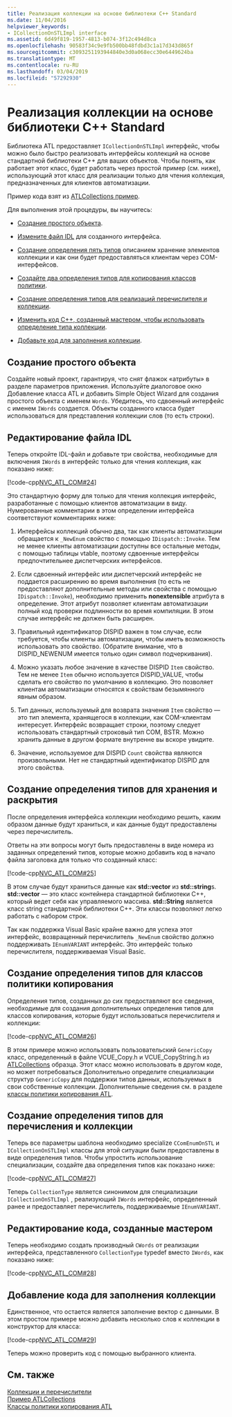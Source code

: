 ```yaml
---
title: Реализация коллекции на основе библиотеки C++ Standard
ms.date: 11/04/2016
helpviewer_keywords:
- ICollectionOnSTLImpl interface
ms.assetid: 6d49f819-1957-4813-b074-3f12c494d8ca
ms.openlocfilehash: 90583f34c9e9fb500bb48fdbd3c1a17d343d865f
ms.sourcegitcommit: c3093251193944840e3d0a068ecc30e6449624ba
ms.translationtype: MT
ms.contentlocale: ru-RU
ms.lasthandoff: 03/04/2019
ms.locfileid: "57292930"
---
```

# <a name="implementing-a-c-standard-library-based-collection"></a>Реализация коллекции на основе библиотеки C++ Standard

Библиотека ATL предоставляет `ICollectionOnSTLImpl` интерфейс, чтобы можно было быстро реализовать интерфейсы коллекций на основе стандартной библиотеки C++ для ваших объектов. Чтобы понять, как работает этот класс, будет работать через простой пример (см. ниже), использующий этот класс для реализации только для чтения коллекция, предназначенных для клиентов автоматизации.

Пример кода взят из [ATLCollections пример](../visual-cpp-samples.md).

Для выполнения этой процедуры, вы научитесь:

- [Создание простого объекта](#vccongenerating_an_object).

- [Измените файл IDL](#vcconedit_the_idl) для созданного интерфейса.

- [Создание определения пять типов](#vcconstorage_and_exposure_typedefs) описанием хранение элементов коллекции и как они будет предоставляться клиентам через COM-интерфейсов.

- [Создайте два определения типов для копирования классов политики](#vcconcopy_classes).

- [Создание определения типов для реализаций перечислителя и коллекции](#vcconenumeration_and_collection).

- [Изменить код C++, созданный мастером, чтобы использовать определение типа коллекции](#vcconedit_the_generated_code).

- [Добавьте код для заполнения коллекции](#vcconpopulate_the_collection).

##  <a name="vccongenerating_an_object"></a> Создание простого объекта

Создайте новый проект, гарантируя, что снят флажок «атрибуты» в разделе параметров приложения. Используйте диалоговое окно Добавление класса ATL и добавить Simple Object Wizard для создания простого объекта с именем `Words`. Убедитесь, что сдвоенный интерфейс с именем `IWords` создается. Объекты созданного класса будет использоваться для представления коллекции слов (то есть строки).

##  <a name="vcconedit_the_idl"></a> Редактирование файла IDL

Теперь откройте IDL-файл и добавьте три свойства, необходимые для включения `IWords` в интерфейс только для чтения коллекция, как показано ниже:

[!code-cpp[NVC_ATL_COM#24](../atl/codesnippet/cpp/implementing-an-stl-based-collection_1.idl)]

Это стандартную форму для только для чтения коллекция интерфейс, разработанные с помощью клиентов автоматизации в виду. Нумерованные комментарии в этом определении интерфейса соответствуют комментариях ниже:

1. Интерфейсы коллекций обычно два, так как клиенты автоматизации обращается к `_NewEnum` свойство с помощью `IDispatch::Invoke`. Тем не менее клиенты автоматизации доступны все остальные методы, с помощью таблицы vtable, поэтому сдвоенные интерфейсы предпочтительнее диспетчерских интерфейсов.

1. Если сдвоенный интерфейс или диспетчерский интерфейс не поддается расширению во время выполнения (то есть не предоставляют дополнительные методы или свойства с помощью `IDispatch::Invoke`), необходимо применить **nonextensible** атрибута в определение. Этот атрибут позволяет клиентам автоматизации полный код проверки подлинности во время компиляции. В этом случае интерфейс не должен быть расширен.

1. Правильный идентификатор DISPID важен в том случае, если требуется, чтобы клиенты автоматизации, чтобы иметь возможность использовать это свойство. (Обратите внимание, что в DISPID_NEWENUM имеется только один символ подчеркивания).

1. Можно указать любое значение в качестве DISPID `Item` свойство. Тем не менее `Item` обычно используется DISPID_VALUE, чтобы сделать его свойство по умолчанию в коллекцию. Это позволяет клиентам автоматизации относятся к свойствам безымянного явным образом.

1. Тип данных, используемый для возврата значения `Item` свойство — это тип элемента, хранящегося в коллекции, как COM-клиентам интересует. Интерфейс возвращает строки, поэтому следует использовать стандартный строковый тип COM, BSTR. Можно хранить данные в другом формате внутренне вы вскоре увидите.

1. Значение, используемое для DISPID `Count` свойства являются произвольными. Нет не стандартный идентификатор DISPID для этого свойства.

##  <a name="vcconstorage_and_exposure_typedefs"></a> Создание определения типов для хранения и раскрытия

После определения интерфейса коллекции необходимо решить, каким образом данные будут храниться, и как данные будут предоставлены через перечислитель.

Ответы на эти вопросы могут быть предоставлены в виде номера из заданных определений типов, которые можно добавить код в начало файла заголовка для только что созданный класс:

[!code-cpp[NVC_ATL_COM#25](../atl/codesnippet/cpp/implementing-an-stl-based-collection_2.h)]

В этом случае будут храниться данные как **std::vector** из **std::string**s. **std::vector** — это класс контейнера стандартной библиотеки C++, который ведет себя как управляемого массива. **std::String** является класс string стандартной библиотеки C++. Эти классы позволяют легко работать с набором строк.

Так как поддержка Visual Basic крайне важно для успеха этот интерфейс, возвращенный перечислитель `_NewEnum` свойство должно поддерживать `IEnumVARIANT` интерфейс. Это интерфейс только перечислителя, поддерживаемая Visual Basic.

##  <a name="vcconcopy_classes"></a> Создание определения типов для классов политики копирования

Определения типов, созданных до сих предоставляют все сведения, необходимые для создания дополнительных определения типов для классов копирования, которые будут использоваться перечислителя и коллекции:

[!code-cpp[NVC_ATL_COM#26](../atl/codesnippet/cpp/implementing-an-stl-based-collection_3.h)]

В этом примере можно использовать пользовательский `GenericCopy` класс, определенный в файле VCUE_Copy.h и VCUE_CopyString.h из [ATLCollections](../visual-cpp-samples.md) образца. Этот класс можно использовать в другом коде, но может потребоваться Дополнительно определите специализации структур `GenericCopy` для поддержки типов данных, используемых в свои собственные коллекции. Дополнительные сведения см. в разделе [классы политики копирования ATL](../atl/atl-copy-policy-classes.md).

##  <a name="vcconenumeration_and_collection"></a> Создание определения типов для перечисления и коллекции

Теперь все параметры шаблона необходимо specialize `CComEnumOnSTL` и `ICollectionOnSTLImpl` классы для этой ситуации были предоставлены в виде определения типов. Чтобы упростить использование специализации, создайте два определения типов как показано ниже:

[!code-cpp[NVC_ATL_COM#27](../atl/codesnippet/cpp/implementing-an-stl-based-collection_4.h)]

Теперь `CollectionType` является синонимом для специализации `ICollectionOnSTLImpl` , реализующий `IWords` интерфейс, определенный ранее и предоставляет перечислитель, поддерживаемые `IEnumVARIANT`.

##  <a name="vcconedit_the_generated_code"></a> Редактирование кода, созданные мастером

Теперь необходимо создать производный `CWords` от реализации интерфейса, представленного `CollectionType` typedef вместо `IWords`, как показано ниже:

[!code-cpp[NVC_ATL_COM#28](../atl/codesnippet/cpp/implementing-an-stl-based-collection_5.h)]

##  <a name="vcconpopulate_the_collection"></a> Добавление кода для заполнения коллекции

Единственное, что остается является заполнение вектор с данными. В этом простом примере можно добавить несколько слов к коллекции в конструктор для класса:

[!code-cpp[NVC_ATL_COM#29](../atl/codesnippet/cpp/implementing-an-stl-based-collection_6.h)]

Теперь можно проверить код с помощью выбранного клиента.

## <a name="see-also"></a>См. также

[Коллекции и перечислители](../atl/atl-collections-and-enumerators.md)<br/>
[Пример ATLCollections](../visual-cpp-samples.md)<br/>
[Классы политики копирования ATL](../atl/atl-copy-policy-classes.md)
